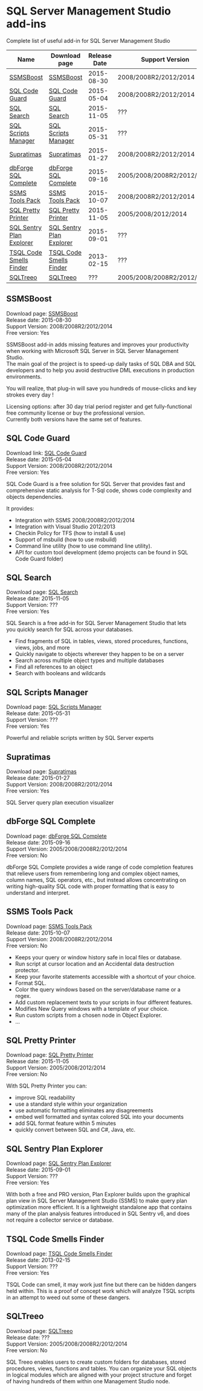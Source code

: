 # SQL Server Management Studio add-ins
Complete list of useful add-in for SQL Server Management Studio


| Name                                                  | Download page               | Release Date | Support Version            | Author              | Free version | Paid/Price    |
|-------------------------------------------------------|-----------------------------|--------------|----------------------------| ------------------- | ------------ | ------------- |
| [SSMSBoost](#ssmsboost)                               | [SSMSBoost]                 | 2015-08-30   | 2008/2008R2/2012/2014      | Solutions Crew GmbH | Yes          | Yes/$150      |
| [SQL Code Guard](#sql-code-guard)                     | [SQL Code Guard]            | 2015-05-04   | 2008/2008R2/2012/2014      | Oleksii Kovalov     | Yes          | No            |
| [SQL Search](#sql-search)                             | [SQL Search]                | 2015-11-05   | ???                        | Red Gate            | Yes          | No            |
| [SQL Scripts Manager](#sql-scripts-manager)           | [SQL Scripts Manager]       | 2015-05-31   | ???                        | Red Gate            | Yes          | No            |
| [Supratimas](#supratimas)                             | [Supratimas]                | 2015-01-27   | 2008/2008R2/2012/2014      | TTRider LLC         | Yes          | Yes/$34.99    |
| [dbForge SQL Complete](#dbforge-sql-complete)         | [dbForge SQL Complete]      | 2015-09-16   | 2005/2008/2008R2/2012/2014 | Devart              | No           | Yes/$119.95   |
| [SSMS Tools Pack](#ssms-tools-pack)                   | [SSMS Tools Pack]           | 2015-10-07   | 2008/2008R2/2012/2014      | Mladen Prajdić      | No           | Yes/€30-€5000 |
| [SQL Pretty Printer](#sql-pretty-printer)             | [SQL Pretty Printer]        | 2015-11-05   | 2005/2008/2012/2014        | Gudu Software       | No           | Yes/$50-$2000 |
| [SQL Sentry Plan Explorer](#sql-sentry-plan-explorer) | [SQL Sentry Plan Explorer]  | 2015-09-01   | ???                        | SQL Sentry          | Yes          | Yes/$295.00   |
| [TSQL Code Smells Finder](#tsql-code-smells-finder)   | [TSQL Code Smells Finder]   | 2013-02-15   | ???                        | daveballantyne      | Yes          | No            |
| [SQLTreeo](#sqltreeo)                                 | [SQLTreeo]                  | ???          | 2005/2008/2008R2/2012/2014 | Jakub Dvorak        | No           | Yes/€50       |

## SSMSBoost
Download page: [SSMSBoost]<br/>
Release date: 2015-08-30<br/>
Support Version: 2008/2008R2/2012/2014<br/>
Free version: Yes


SSMSBoost add-in adds missing features and improves your productivity when working with Microsoft SQL Server in SQL Server Management Studio.<br/>
The main goal of the project is to speed-up daily tasks of SQL DBA and SQL developers and to help you avoid destructive DML executions in production environments.

You will realize, that plug-in will save you hundreds of mouse-clicks and key strokes every day !

Licensing options: after 30 day trial period register and get fully-functional free community license or buy the professional version.<br/>
Currently both versions have the same set of features.


## SQL Code Guard
Download link: [SQL Code Guard]<br/>
Release date: 2015-05-04<br/>
Support Version: 2008/2008R2/2012/2014<br/>
Free version: Yes

SQL Code Guard is a free solution for SQL Server that provides fast and comprehensive static analysis for T-Sql code, shows code complexity and objects dependencies.

It provides:
 - Integration with SSMS 2008/2008R2/2012/2014
 - Integration with Visual Studio 2012/2013
 - Checkin Policy for TFS (how to install & use)
 - Support of msbuild (how to use msbuild)
 - Command line utility (how to use command line utility).
 - API for custom tool development (demo projects can be found in SQL Code Guard folder)


## SQL Search
Download page: [SQL Search]<br/>
Release date: 2015-11-05<br/>
Support Version: ???<br/>
Free version: Yes

SQL Search is a free add-in for SQL Server Management Studio that lets you quickly search for SQL across your databases.

- Find fragments of SQL in tables, views, stored procedures, functions, views, jobs, and more
- Quickly navigate to objects wherever they happen to be on a server
- Search across multiple object types and multiple databases
- Find all references to an object
- Search with booleans and wildcards


## SQL Scripts Manager
Download page: [SQL Scripts Manager]<br/>
Release date: 2015-05-31<br/>
Support Version: ???<br/>
Free version: Yes

Powerful and reliable scripts written by SQL Server experts


## Supratimas
Download page: [Supratimas]<br/>
Release date: 2015-01-27<br/>
Support Version: 2008/2008R2/2012/2014<br/>
Free version: Yes

SQL Server query plan execution visualizer


## dbForge SQL Complete
Download page: [dbForge SQL Complete]<br/>
Release date: 2015-09-16<br/>
Support Version: 2005/2008/2008R2/2012/2014<br/>
Free version: No

dbForge SQL Complete provides a wide range of code completion features that relieve users from remembering long and complex object names, column names, SQL operators, etc., but instead allows concentrating on writing high-quality SQL code with proper formatting that is easy to understand and interpret.


## SSMS Tools Pack
Download page: [SSMS Tools Pack]<br/>
Release date: 2015-10-07<br/>
Support Version: 2008/2008R2/2012/2014<br/>
Free version: No

- Keeps your query or window history safe in local files or database.
- Run script at cursor location and an Accidental data destruction protector.
- Keep your favorite statements accessible with a shortcut of your choice.
- Format SQL. 
- Color the query windows based on the server/database name or a regex.
- Add custom replacement texts to your scripts in four different features.
- Modifies New Query windows with a template of your choice.
- Run custom scripts from a chosen node in Object Explorer.
-  ...


## SQL Pretty Printer
Download page: [SQL Pretty Printer]<br/>
Release date: 2015-11-05<br/>
Support Version: 2005/2008/2012/2014<br/>
Free version: No

With SQL Pretty Printer you can:
- improve SQL readability 
- use a standard style within your organization
- use automatic formatting eliminates any disagreements
- embed well formatted and syntax colored SQL into your documents
- add SQL format feature within 5 minutes
- quickly convert between SQL and C#, Java, etc.


## SQL Sentry Plan Explorer
Download page: [SQL Sentry Plan Explorer]<br/>
Release date: 2015-09-01<br/>
Support Version: ???<br/>
Free version: Yes

With both a free and PRO version, Plan Explorer builds upon the graphical plan view in SQL Server Management Studio (SSMS) to make query plan optimization more efficient. It is a lightweight standalone app that contains many of the plan analysis features introduced in SQL Sentry v6, and does not require a collector service or database. 


## TSQL Code Smells Finder
Download page: [TSQL Code Smells Finder]<br/>
Release date: 2013-02-15<br/>
Support Version: ???<br/>
Free version: Yes

TSQL Code can smell, it may work just fine but there can be hidden dangers held within. This is a proof of concept work which will analyze TSQL scripts in an attempt to weed out some of these dangers.


## SQLTreeo
Download page: [SQLTreeo]<br/>
Release date: ???<br/>
Support Version: 2005/2008/2008R2/2012/2014<br/>
Free version: No

SQL Treeo enables users to create custom folders for databases, stored procedures, views, functions and tables. You can organize your SQL objects in logical modules which are aligned with your project structure and forget of having hundreds of them within one Management Studio node.


[SSMSBoost]:http://www.ssmsboost.com/
[SQL Code Guard]:http://sqlcodeguard.com/
[SQL Search]:http://www.red-gate.com/products/sql-development/sql-search/
[SQL Scripts Manager]:http://www.red-gate.com/products/dba/sql-scripts-manager/
[Supratimas]:http://www.supratimas.com/addin/buy.html
[dbForge SQL Complete]: https://www.devart.com/dbforge/sql/sqlcomplete/ordering.html
[SSMS Tools Pack]: http://www.ssmstoolspack.com/Features
[SQL Pretty Printer]: http://www.excel-sql-server.com/excel-sql-server-import-export-using-excel-add-ins.htm
[SQL Sentry Plan Explorer]: https://www.sqlsentry.com/products/plan-explorer/sql-server-query-view
[TSQL Code Smells Finder]: https://tsqlsmells.codeplex.com/team/view
[SQLTreeo]: http://www.sqltreeo.com/wp/
